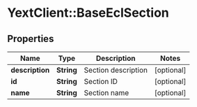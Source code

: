 # YextClient::BaseEclSection

## Properties
Name | Type | Description | Notes
------------ | ------------- | ------------- | -------------
**description** | **String** | Section description | [optional] 
**id** | **String** | Section ID | [optional] 
**name** | **String** | Section name | [optional] 


